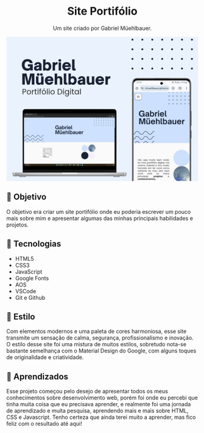 <h1 align=center>Site Portifólio</h1>

<p align=center>Um site criado por Gabriel Müehlbauer.</p>

<img src="/files/images/cabecalhoGithub-site-portifolio.jpg" align=center>

<h2>🎯 Objetivo</h2>

<p>O objetivo era criar um site portifólio onde eu poderia escrever um pouco mais sobre mim e apresentar algumas das minhas principais habilidades e projetos.</p>

<h2>🧰 Tecnologias</h2>

<ul>
  <li>HTML5</li>
  <li>CSS3</li>
  <li>JavaScript</li>
  <li>Google Fonts</li>
  <li>AOS</li>
  <li>VSCode</li>
  <li>Git e Github</li>
</ul>

<h2>🎨 Estilo</h2>

<p>Com elementos modernos e uma paleta de cores harmoniosa, esse site transmite um sensação de calma, segurança, profissionalismo e inovação. O estilo desse site foi uma mistura de muitos estilos, sobretudo nota-se bastante semelhança com o Material Design do Google, com alguns toques de originalidade e criatividade. </p>

<h2>🧠 Aprendizados</h2>

<p>Esse projeto começou pelo desejo de apresentar todos os meus conhecimentos sobre desenvolvimento web, porém foi onde eu percebi que tinha muita coisa que eu precisava aprender, e realmente foi uma jornada de aprendizado e muita pesquisa, aprendendo mais e mais sobre HTML, CSS e Javascript. Tenho certeza que ainda terei muito a aprender, mas fico feliz com o resultado até aqui!</p>

